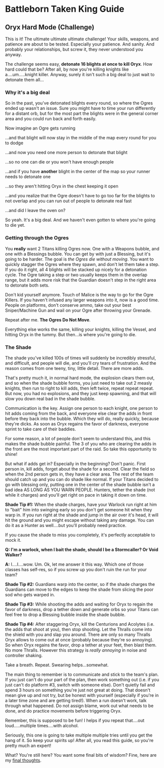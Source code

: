 # Battleborn Taken King Guide
## Oryx Hard Mode (Challenge)

This is it!  The ultimate ultimate ultimate challenge!  Your skills, weapons, and patience are about to be tested.  Especially your patience.  And sanity.  And probably your relationships, but screw it, they never understood you anyway.

The challenge seems easy, **detonate 16 blights at once to kill Oryx**.  How hard could that be?  After all, by now you're killing knights like a....um.....knight killer.  Anyway, surely it isn't such a big deal to just wait to detonate them all...

### Why it's a big deal
So in the past, you've detonated blights every round, so where the Ogres ended up wasn't an issue.  Sure you might have to time your run differently for a distant orb, but for the most part the blights were in the general corner area and you could run back and forth easily.  

Now imagine an Ogre gets running

...and that blight will now stay in the middle of the map every round for you to dodge

...and now you need one more person to detonate that blight

...so no one can die or you won't have enough people

...and if you have **another** blight in the center of the map so your runner needs to detonate one

...so they aren't hitting Oryx in the chest keeping it open

...and you realize that the Ogre doesn't have to go too far for the blights to not overlap and you can run out of people to detonate real fast

...and did I leave the oven on?

So yeah.  It's a big deal.  And we haven't even gotten to where you're going to die yet.

### Getting through the Ogres
You **really** want 2 Titans killing Ogres now.  One with a Weapons bubble, and one with a Blessings bubble.  You can get by with just a Blessing, but it's going to be harder.  The goal is *the Ogres die without moving*.  You want to quickly stagger the Ogres where they spawn, and don't let them take a step.  If you do it right, all 4 blights will be stacked up nicely for a detonation cycle.  The Ogre taking a step or two usually keeps them in the overlap range, but it adds more risk that the Guardian doesn't step in the right area to detonate both sets.  

Don't kid yourself anymore.  Touch of Malice is the way to go for the Ogre Killers.  If you haven't infused any larger weapons into it, now is a good time.  People on platforms, don't conserve ammo, take out your best Sniper/Machine Gun and wail on your Ogre after throwing your Grenade.  

Repeat after me. **The Ogres Do Not Move**.

Everything else works the same, killing your knights, killing the Vessel, and hitting Oryx in the tummy.  But then...is where you're going to die.

### The Shade
The shade you've killed 100s of times will suddenly be incredibly stressful, and difficult, and people will die, and you'll cry tears of frustration. And the reason comes from one teeny, tiny, little detail. There are more adds.

That's pretty much it, in normal hard mode, the explosion clears them out, and so when the shade bubble forms, you just need to take out 2 measly knights, then run to right to kill adds, then left twice, repeat repeat repeat. But now, you had no explosions, and they just keep spawning, and that will slow you down real bad in the shade bubble.

Communication is the key. Assign one person to each knight, one person to hit adds coming from the back, and everyone else clear the adds in front before they back into the bubble. Which they will do, really quickly, because they're dicks.  As soon as Oryx regains the favor of darkness, everyone sprint to take care of their baddies.

For some reason, a lot of people don't seem to understand this, and this makes the shade bubble painful. The 3 of you who are clearing the adds in the front are the most important part of the raid. So take this opportunity to shine!

But what if adds get in? Especially in the beginning? Don't panic. First person in, kill adds, forget about the shade for a second. Clear the field so when the 2nd person gets in, they have a clear area. The rest of the team should catch up and you can do shade like normal. If your Titans decided to go with blessing only, putting one in the center of the shade bubble isn't a bad idea AS LONG AS YOU WARN PEOPLE. Hunters, tether the shade (not while it charges) and you'll get right on pace in taking it down on time.

**Shade Tip #1:** When the shade charges, have your Warlock run right at him to "bait" him into swinging early so you don't get someone hit when they warp in.   If you run right at the shade and jump in the air over it's head, it will hit the ground and you might escape without taking any damage.  You can do it as a Hunter as well....but you'll probably need practice.

If you cause the shade to miss you completely, it's perfectly acceptable to mock it.

**Q: I'm a warlock, when I bait the shade, should I be a Stormcaller? Or Void Walker?**

**A:** I....I....wow.  Um.  Ok, let me answer it this way.  Which one of those classes has self-res, so if you screw up you don't ruin the run for your team?

**Shade Tip #2:** Guardians warp into the center, so if the shade charges the Guardians can move to the edges to keep the shade from slicing the poor sod who gets warped in.  

**Shade Tip #3:** While shooting the adds and waiting for Oryx to regain the favor of darkness, drop a tether down and generate orbs so your Titans can feel free to drop a Blessing bubble inside the shade bubble.  

**Shade Tip #4:** After staggering Oryx, kill the Centurions and Acolytes (i.e. the adds that shoot at you), then stop shooting.  Let the Thralls come into the shield with you and slap you around.  There are only so many Thralls Oryx allows to come out at once (probably because they're so annoying).  So when Oryx regains the favor, drop a tether at your feet, then blast them.  No more Thralls.  However this strategy is *really annoying* in noise and controller shaking.  

Take a breath. Repeat. Swearing helps...somewhat.

The main thing to remember is to communicate and stick to the team's plan. If you just can't do your part of the plan, then work something out (i.e. if you just can't do platform #3, switch with someone else). Don't quietly fail and spend 3 hours on something you're just not great at doing. That doesn't mean give up and not try, but be honest with yourself (especially if you're in a later time zone and are getting tired!). When a run doesn't work, talk through what happened. Do not assign blame, work out what needs to be done, and do practice movements before triggering Oryx.

Remember, this is supposed to be fun! I helps if you repeat that....out loud.....multiple times....with alcohol.

Seriously, this one is going to take multiple multiple tries until you get the hang of it.  So keep your spirits up!  After all, you read this guide, so you're pretty much an expert!

What? You're still here? You want some final bits of wisdom?  Fine, here are my [final thoughts](./finalthoughts.html).
